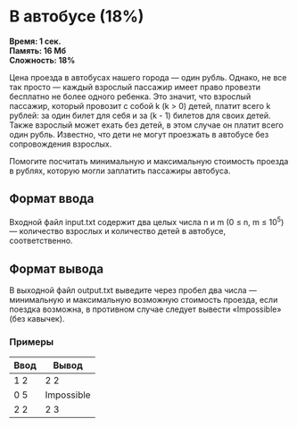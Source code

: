 <h1 class="title">В автобусе (18%)</h1>
<p><b>Время: 1 сек.<br>Память: 16 Мб<br>Сложность: 18%</b></p>
<p>Цена проезда в автобусах нашего города — один рубль. Однако, не все так просто — каждый взрослый пассажир имеет право провезти бесплатно не более одного ребенка. Это значит, что взрослый пассажир, который провозит с собой k (k > 0) детей, платит всего k рублей: за один билет для себя и за (k - 1) билетов для своих детей. Также взрослый может ехать без детей, в этом случае он платит всего один рубль. Известно, что дети не могут проезжать в автобусе без сопровождения взрослых.</p>
<p>Помогите посчитать минимальную и максимальную стоимость проезда в рублях, которую могли заплатить пассажиры автобуса.</p>
<h2>Формат ввода</h2>
<p>Входной файл input.txt содержит два целых числа n и m (0 ≤ n, m ≤ 10<sup>5</sup>) — количество взрослых и количество детей в автобусе, соответственно.</p>
<h2>Формат вывода</h2>
<p>В выходной файл output.txt выведите через пробел два числа — минимальную и максимальную возможную стоимость проезда, если поездка возможна, в противном случае следует вывести «Impossible» (без кавычек).</p>
<h3>Примеры</h3>
<table class="sample-tests">
<thead>
    <tr>
        <th>Ввод</th>
        <th>Вывод</th>
    </tr>
</thead>
<tbody>
        <tr>
            <td>1 2</td>
            <td>2 2</td>
        </tr>
        <tr>
            <td>0 5</td>
            <td>Impossible</td>
        </tr>
        <tr>
            <td>2 2</td>
            <td>2 3</td>
        </tr>
    </tbody>
</table>

